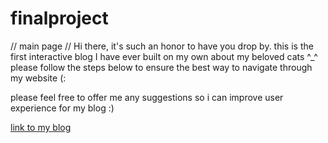 # finalproject

// main page //
Hi there, it's such an honor to have you drop by. this is the first interactive blog I have ever built on my own about my beloved cats ^_^
please follow the steps below to ensure the best way to navigate through my website (:


please feel free to offer me any suggestions so i can improve user experience for my blog :)


<a href="https://hitchiecoo.github.io/finalproject/"> link to my blog </a>


